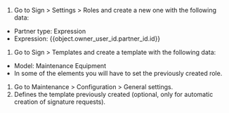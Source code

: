 1.  Go to Sign \> Settings \> Roles and create a new one with the
    following data:

- Partner type: Expression
- Expression: \{{object.owner_user_id.partner_id.id}}

1.  Go to Sign \> Templates and create a template with the following
    data:

- Model: Maintenance Equipment
- In some of the elements you will have to set the previously created
  role.

1.  Go to Maintenance \> Configuration \> General settings.
2.  Defines the template previously created (optional, only for
    automatic creation of signature requests).
